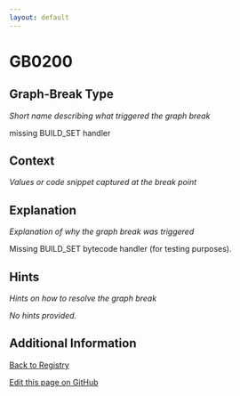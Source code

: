 ```yaml
---
layout: default
---
```

# GB0200

## Graph-Break Type
*Short name describing what triggered the graph break*

missing BUILD_SET handler

## Context
*Values or code snippet captured at the break point*



## Explanation
*Explanation of why the graph break was triggered*

Missing BUILD_SET bytecode handler (for testing purposes).

## Hints
*Hints on how to resolve the graph break*

*No hints provided.*


## Additional Information

<!-- ADDITIONAL INFORMATION START - Add custom information below this line -->

<!-- ADDITIONAL INFORMATION END -->

[Back to Registry](../index.html)

[Edit this page on GitHub](https://github.com/pytorch-labs/compile-graph-break-site/edit/main/docs/gb/gb0200.md)
